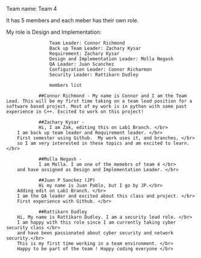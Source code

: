 Team name: Team 4

It has 5 members and each meber has their own role.

My role is Design and Implementation:


                    Team Leader: Connor Richmond
                    Back up Team Leader: Zachary Kysar
                    Requirement: Zachary Kysar
                    Design and Implementation Leader: Molla Negash
                    QA Leader: Juan Scanchez
                    Configuration Leader: Coonor Richarmon
                    Security Leader: Rattikarn Dudley

                    members list

                ##Connor Richmond - My name is Connor and I am the Team Lead. This will be my first time taking on a team lead position for a software based project. Most of my work is in python with some past experience in C++. Excited to work on this project!

                ##Zachary Kysar -
                Hi, I am Zak, editing this on Lab1 Branch. </br>
		I am back up team leader and Requirement leader. </br>
		First semester using Github.  My work uses it, and branches, </br>
		so I am very interested in these topics and am excited to learn.  </br>

                ##Molla Negash -
                I am Molla. I am one of the memebrs of team 4 </br>
		and have assigned as Design and Implementation Leader. </br>

                ##Juan P Sanchez (JP)
                Hi my name is Juan Pablo, but I go by JP.</br>
		Adding edit on Lab1 Branch. </br>
		I am the QA leader and excited about this class and project. </br>
		First experience with Github. </br>   

                ##Rattikarn Dudley
		Hi, My name is Rattikarn Dudley. I am a security lead role. </br>
		I am happy with this role since I am currently taking cyber security class </br>
		and have been passionated about cyber security and network security.</br>
		This is my first time working in a team environment. </br>
		Happy to be part of the team ! Happy coding everyone </br>  
